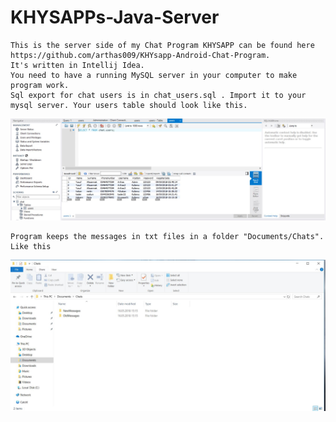 # KHYSAPPs-Java-Server

    This is the server side of my Chat Program KHYSAPP can be found here https://github.com/arthas009/KHYsapp-Android-Chat-Program.
    It's written in Intellij Idea.
    You need to have a running MySQL server in your computer to make program work.
    Sql export for chat users is in chat_users.sql . Import it to your mysql server. Your users table should look like this.
![alt text](https://github.com/arthas009/KhysappServer/blob/master/guidance/mysql.JPG)
    
    Program keeps the messages in txt files in a folder "Documents/Chats". Like this
![alt text](https://github.com/arthas009/KhysappServer/blob/master/guidance/chats.JPG)
